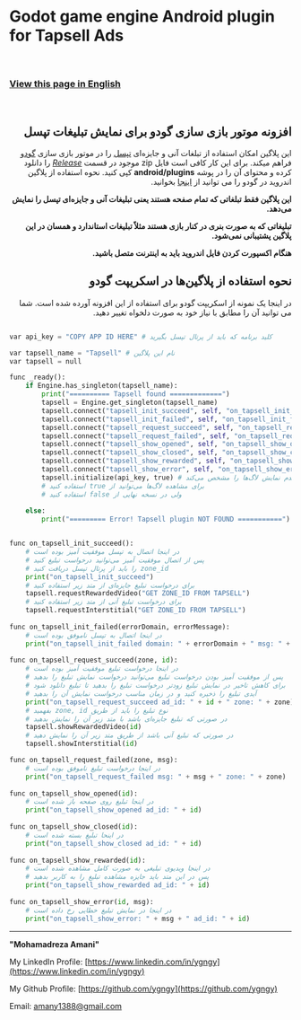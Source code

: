 # Godot game engine Android plugin for Tapsell Ads

<br>

### [View this page in English](README_EN.md)


<br>

<div dir="rtl">

## افزونه موتور بازی سازی گودو برای نمایش تبلیغات تپسل

 
این پلاگین امکان استفاده از تبلغات آنی و جایزه‌ای   [تپسل](https://tapsell.ir) را در موتور بازی سازی [گودو](https://godotengine.org) فراهم میکند.
برای این کار کافی است فایل zip موجود در قسمت [*Release*](https://github.com/ygngy/godot-tapsell/releases) را دانلود کرده و محتوای آن را در پوشه **android/plugins** کپی کنید. نحوه استفاده از پلاگین اندروید در گودو را می توانید از [اینجا](https://docs.godotengine.org/en/stable/tutorials/plugins/android/android_plugin.html#loading-and-using-an-android-plugin) بخوانید.


**این پلاگین فقط تبلغاتی که تمام صفحه هستند یعنی تبلیغات آنی و جایزه‌ای تپسل را نمایش می‌دهد.**

**تبلیغاتی که به صورت بنری در کنار بازی هستند مثلاً تبلیغات استاندارد و همسان در این پلاگین پشتیبانی نمی‌شود.**

**هنگام اکسپورت کردن فایل اندروید باید به اینترنت متصل باشید.**
<br>

## نحوه استفاده از پلاگین‌ها در اسکریپت گودو 

در اینجا یک نمونه از اسکریپت گودو برای استفاده از این افزونه آورده شده است. شما می توانید آن را مطابق با نیاز خود به صورت دلخواه تغییر دهید.

</div>

```python

var api_key = "COPY APP ID HERE" # کلید برنامه که باید از پرتال تپسل بگیرید

var tapsell_name = "Tapsell" # نام این پلاگین
var tapsell = null

func _ready():
	if Engine.has_singleton(tapsell_name):
		print("========== Tapsell found =============")
		tapsell = Engine.get_singleton(tapsell_name)
		tapsell.connect("tapsell_init_succeed", self, "on_tapsell_init_succeed") # ()
		tapsell.connect("tapsell_init_failed", self, "on_tapsell_init_failed")   # (errorDomain, errorMessage)
		tapsell.connect("tapsell_request_succeed", self, "on_tapsell_request_succeed") # (zone, advertise_id)
		tapsell.connect("tapsell_request_failed", self, "on_tapsell_request_failed") # (zone, errorMessage)
		tapsell.connect("tapsell_show_opened", self, "on_tapsell_show_opened") # (advertise_id)
		tapsell.connect("tapsell_show_closed", self, "on_tapsell_show_closed") # (advertise_id)
		tapsell.connect("tapsell_show_rewarded", self, "on_tapsell_show_rewarded") # (advertise_id)
		tapsell.connect("tapsell_show_error", self, "on_tapsell_show_error") # (advertise_id, errorMessage)
		tapsell.initialize(api_key, true) # پارامتر اول کلید برنامه و پارامتر دوم نمایش یا عدم نمایش لاگ‌ها را مشخص می‌کند
		# استفاده کنید true برای مشاهده لاگ‌ها می‌توانید از
		# استفاده کنید false ولی در نسخه نهایی از
	
	else:
		print("========= Error! Tapsell plugin NOT FOUND ===========")


func on_tapsell_init_succeed():
	# در اینجا اتصال به تپسل موفقیت آمیز بوده است
	# پس از اتصال موفقیت آمیز می‌توانید درخواست تبلیغ کنید
	# را باید از پرتال تپسل دریافت کنید zone_id
	print("on_tapsell_init_succeed")
	# برای درخواست تبلیغ جایزه‌ای از متد زیر استفاده کنید
	tapsell.requestRewardedVideo("GET ZONE_ID FROM TAPSELL")
	# برای درخواست تبلیغ آنی از متد زیر استفاده کنید
	tapsell.requestInterstitial("GET ZONE_ID FROM TAPSELL")
	
func on_tapsell_init_failed(errorDomain, errorMessage):
	# در اینجا اتصال به تپسل ناموفق بوده است
	print("on_tapsell_init_failed domain: " + errorDomain + " msg: " + errorMessage)
	
func on_tapsell_request_succeed(zone, id):
	# در اینجا درخواست تبلیغ موفقیت آمیز بوده است
	# پس از موفقیت آمیز بودن درخواست تبلیغ می‌توانید درخواست نمایش تبلیغ را بدهید
	# برای کاهش تاخیر در نمایش تبلیغ زودتر درخواست تبلیغ را بدهید تا تبلیغ دانلود شود
	# آیدی تبلیغ را ذخیره کنید و در زمان مناسب درخواست نمایش آن را بدهید
	print("on_tapsell_request_succeed ad_id: " + id + " zone: " + zone)
	# بفهمید zone, id نوع تبلیغ را باید از طریق
	# در صورتی که تبلیغ جایزه‌ای باشد با متد زیر آن را نمایش بدهید
	tapsell.showRewardedVideo(id)
	# در صورتی که تبلیغ آنی باشد از طریق متد زیر آن را نمایش دهید
	tapsell.showInterstitial(id)

func on_tapsell_request_failed(zone, msg):
	# در اینجا درخواست تبلیغ ناموفق بوده است
	print("on_tapsell_request_failed msg: " + msg + " zone: " + zone)
	
func on_tapsell_show_opened(id):
	# در اینجا تبلیغ روی صفحه باز شده است
	print("on_tapsell_show_opened ad_id: " + id)	
	
func on_tapsell_show_closed(id):
	# در اینحا تبلیغ بسته شده است
	print("on_tapsell_show_closed ad_id: " + id)	
	
func on_tapsell_show_rewarded(id):
	# در اینجا ویدیوی تبلیغی به صورت کامل مشاهده شده است
	# پس در این متد باید جایزه مشاهده تبلیغ را به کاربر بدهید
	print("on_tapsell_show_rewarded ad_id: " + id)	
	
func on_tapsell_show_error(id, msg):
	# در اینجا در نمایش تبلیغ خطایی رخ داده است
	print("on_tapsell_show_error: " + msg + " ad_id: " + id)		


```


---------------------------------------------------------------------------


**"Mohamadreza Amani"**  

My LinkedIn Profile: [https://www.linkedin.com/in/ygngy](https://www.linkedin.com/in/ygngy)

My Github Profile: [https://github.com/ygngy](https://github.com/ygngy)  

Email:  [amany1388@gmail.com](mailto:amany1388@gmail.com)